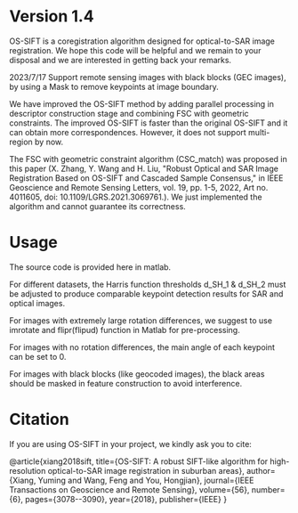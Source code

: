 # Version 1.4
OS-SIFT is a coregistration algorithm designed for optical-to-SAR image registration. We hope this code will be helpful and we remain to your disposal and we are interested in getting back your remarks. 

2023/7/17 Support remote sensing images with black blocks (GEC images), by using a Mask to remove keypoints at image boundary. 

We have improved the OS-SIFT method by adding parallel processing in descriptor construction stage and combining FSC with geometric constraints. The improved OS-SIFT is faster than the original OS-SIFT and it can obtain more correspondences. However, it does not support multi-region by now. 

The FSC with geometric constraint algorithm (CSC_match) was proposed in this paper (X. Zhang, Y. Wang and H. Liu, "Robust Optical and SAR Image Registration Based on OS-SIFT and Cascaded Sample Consensus," in IEEE Geoscience and Remote Sensing Letters, vol. 19, pp. 1-5, 2022, Art no. 4011605, doi: 10.1109/LGRS.2021.3069761.). We just implemented the algorithm and cannot guarantee its correctness.

# Usage
The source code is provided here in matlab.

For different datasets, the Harris function thresholds d_SH_1 & d_SH_2 must be adjusted to produce comparable keypoint detection results for SAR and optical images.

For images with extremely large rotation differences, we suggest to use imrotate and flipr(flipud) function in Matlab for pre-processing.

For images with no rotation differences, the main angle of each keypoint can be set to 0.

For images with black blocks (like geocoded images), the black areas should be masked in feature construction to avoid interference. 

# Citation
If you are using OS-SIFT in your project, we kindly ask you to cite:

@article{xiang2018sift,
  title={OS-SIFT: A robust SIFT-like algorithm for high-resolution optical-to-SAR image registration in suburban areas},
  author={Xiang, Yuming and Wang, Feng and You, Hongjian},
  journal={IEEE Transactions on Geoscience and Remote Sensing},
  volume={56},
  number={6},
  pages={3078--3090},
  year={2018},
  publisher={IEEE}
}
